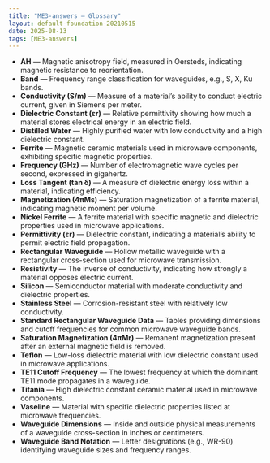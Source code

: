 ```yaml
---
title: "ME3-answers — Glossary"
layout: default-foundation-20210515
date: 2025-08-13
tags: [ME3-answers]
---
```


- **AH** — Magnetic anisotropy field, measured in Oersteds, indicating magnetic resistance to reorientation.  
- **Band** — Frequency range classification for waveguides, e.g., S, X, Ku bands.  
- **Conductivity (S/m)** — Measure of a material’s ability to conduct electric current, given in Siemens per meter.  
- **Dielectric Constant (εr)** — Relative permittivity showing how much a material stores electrical energy in an electric field.  
- **Distilled Water** — Highly purified water with low conductivity and a high dielectric constant.  
- **Ferrite** — Magnetic ceramic materials used in microwave components, exhibiting specific magnetic properties.  
- **Frequency (GHz)** — Number of electromagnetic wave cycles per second, expressed in gigahertz.  
- **Loss Tangent (tan δ)** — A measure of dielectric energy loss within a material, indicating efficiency.  
- **Magnetization (4πMs)** — Saturation magnetization of a ferrite material, indicating magnetic moment per volume.  
- **Nickel Ferrite** — A ferrite material with specific magnetic and dielectric properties used in microwave applications.  
- **Permittivity (εr)** — Dielectric constant, indicating a material’s ability to permit electric field propagation.  
- **Rectangular Waveguide** — Hollow metallic waveguide with a rectangular cross-section used for microwave transmission.  
- **Resistivity** — The inverse of conductivity, indicating how strongly a material opposes electric current.  
- **Silicon** — Semiconductor material with moderate conductivity and dielectric properties.  
- **Stainless Steel** — Corrosion-resistant steel with relatively low conductivity.  
- **Standard Rectangular Waveguide Data** — Tables providing dimensions and cutoff frequencies for common microwave waveguide bands.  
- **Saturation Magnetization (4πMr)** — Remanent magnetization present after an external magnetic field is removed.  
- **Teflon** — Low-loss dielectric material with low dielectric constant used in microwave applications.  
- **TE11 Cutoff Frequency** — The lowest frequency at which the dominant TE11 mode propagates in a waveguide.  
- **Titania** — High dielectric constant ceramic material used in microwave components.  
- **Vaseline** — Material with specific dielectric properties listed at microwave frequencies.  
- **Waveguide Dimensions** — Inside and outside physical measurements of a waveguide cross-section in inches or centimeters.  
- **Waveguide Band Notation** — Letter designations (e.g., WR-90) identifying waveguide sizes and frequency ranges.
